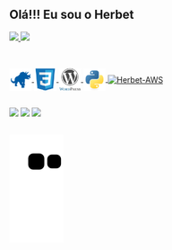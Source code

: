 ## Olá!!! Eu sou o Herbet
<div>
  <a href="https://github.com/herbetdesign">
  <img widht="200px" src="https://github-readme-stats.vercel.app/api?username=herbetdesign&show_icons=true&theme=transparent"/>
  <img width="200px" weight="48%" src="https://github-readme-stats.vercel.app/api/top-langs/?username=herbetdesign&show_icons=true&theme=dark&count_private=true&text_color=c9d1d9&bg_color=0d1117"/>
</div>

##

<div style="display: inline_block"><br>
  <img align="center" alt="Herbet-Cobol" heigth="30" width="40" src="https://github.com/herbetdesign/Desenvolvimento-COBOL/blob/main/cobol_icon.svg">
  <img align="center" alt="Herbet-CSS" heigth="30" width="40" src="https://raw.githubusercontent.com/devicons/devicon/master/icons/css3/css3-original.svg">
  <img align="center" alt="Herbet-WP" heigth="30" width="40" src="https://raw.githubusercontent.com/devicons/devicon/master/icons/wordpress/wordpress-original.svg">
  <img align="center" alt="Herbet-PHP" heigth="30" width="40" src="https://raw.githubusercontent.com/devicons/devicon/master/icons/python/python-original.svg">
  <img align="center" alt="Herbet-AWS" heigth="30" width="40" src="https://icongr.am/devicon/amazonwebservices-original-wordmark.svg?size=128&color=currentColor">
</div>
    
##
    
<div>
  <a href="https://github.com/herbetdesign" target="_blank"><img src="https://img.shields.io/badge/GitHub-100000?style=for-the-badge&logo=github&logoColor=white"></a>
  <a href="https://youtube.com/@herbetsantos" target="_blank"><img src="https://img.shields.io/badge/YouTube-FF0000?style=for-the-badge&logo=youtube&logoColor=white"></a>
  <a href="https://www.instagram.com/herbetsantoss/" target="_blank"><img src="https://img.shields.io/badge/Instagram-E4405F?style=for-the-badge&logo=instagram&logoColor=white"></a>
    </div>
    
##
    
![Snake animation](https://github.com/herbetdesign/herbetdesign/blob/output/github-contribution-grid-snake.svg)
    
##
